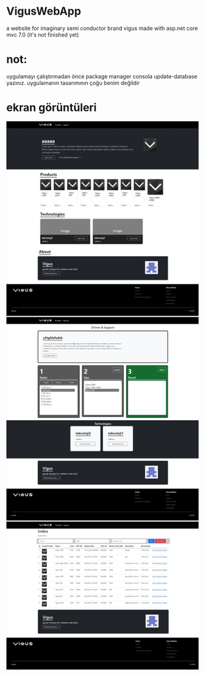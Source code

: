 # VigusWebApp
a website for imaginary semi conductor brand vigus made with asp.net core mvc 7.0 (it's not finished yet)

# not:
uygulamayı çalıştırmadan önce package manager consola update-database yazınız.
uygulamanın tasarımının çoğu benim değildir

# ekran görüntüleri
![alt text](https://raw.githubusercontent.com/mertsan2007/VigusWebApp/master/fotograflar/1.jpeg)
![alt text](https://raw.githubusercontent.com/mertsan2007/VigusWebApp/master/fotograflar/2.jpeg)
![alt text](https://raw.githubusercontent.com/mertsan2007/VigusWebApp/master/fotograflar/3.jpeg)
